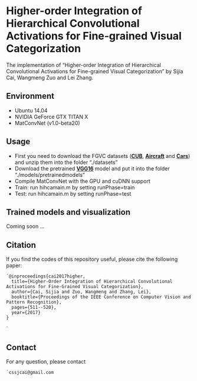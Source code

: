 # Higher-order Integration of Hierarchical Convolutional Activations for Fine-grained Visual Categorization
The implementation of “Higher-order Integration of Hierarchical Convolutional Activations for Fine-grained Visual Categorization” by Sijia Cai, Wangmeng Zuo and Lei Zhang.

## Environment
- Ubuntu 14.04
- NVIDIA GeForce GTX TITAN X
- MatConvNet (v1.0-beta20)

## Usage
- First you need to download the FGVC datasets (**[CUB][1]**, **[Aircraft][2]** 
	and **[Cars][3]**) and unzip them into the folder “./datasets”
- Download the pretrained **[VGG16][4]** model and put it into the folder “./models/pretrainedmodels”
- Compile MatConvNet with the GPU and cuDNN support
- Train: run hihcamain.m by setting runPhase=train
- Test: run hihcamain.m by setting runPhase=test

## Trained models and visualization
Coming soon …

## Citation
If you find the codes of this repository useful, please cite the following paper:

```
`@inproceedings{cai2017higher,
  title={Higher-Order Integration of Hierarchical Convolutional Activations for Fine-Grained Visual Categorization},
  author={Cai, Sijia and Zuo, Wangmeng and Zhang, Lei},
  booktitle={Proceedings of the IEEE Conference on Computer Vision and Pattern Recognition},
  pages={511--520},
  year={2017}
}
```
`
## Contact
For any question, please contact
```
`cssjcai@gmail.com
````

[1]:	http://www.vision.caltech.edu/visipedia/CUB-200-2011.html
[2]:	http://www.robots.ox.ac.uk/%5C~vgg/data/fgvc-aircraft/
[3]:	http://ai.stanford.edu/%5C~jkrause/cars/car%5C_dataset.html
[4]:	http://www.vlfeat.org/matconvnet/pretrained/